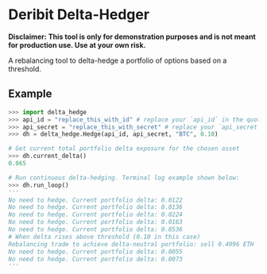# Deribit Delta-Hedger
**Disclaimer: This tool is only for demonstration purposes and is not meant for production use. Use at your own risk.**

A rebalancing tool to delta-hedge a portfolio of options based on a threshold. 

## Example
``` python
>>> import delta_hedge
>>> api_id = "replace_this_with_id" # replace your `api_id` in the quotes
>>> api_secret = "replace_this_with_secret" # replace your `api_secret` in the quotes
>>> dh = delta_hedge.Hedge(api_id, api_secret, "BTC", 0.10)

# Get current total portfolio delta exposure for the chosen asset
>>> dh.current_delta()
0.065

# Run continuous delta-hedging. Terminal log example shown below:
>>> dh.run_loop()
'''
No need to hedge. Current portfolio delta: 0.0122
No need to hedge. Current portfolio delta: 0.0136
No need to hedge. Current portfolio delta: 0.0224
No need to hedge. Current portfolio delta: 0.0163
No need to hedge. Current portfolio delta: 0.0536
# When delta rises above threshold (0.10 in this case)
Rebalancing trade to achieve delta-neutral portfolio: sell 0.4996 ETH
No need to hedge. Current portfolio delta: 0.0055
No need to hedge. Current portfolio delta: 0.0073
'''
```
